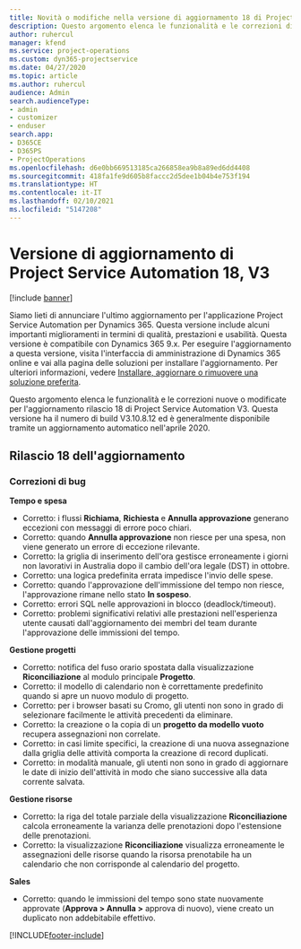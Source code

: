 ```yaml
---
title: Novità o modifiche nella versione di aggiornamento 18 di Project Service Automation V3
description: Questo argomento elenca le funzionalità e le correzioni disponibili nella versione di aggiornamento 18 di Project Service Automation V3.
author: ruhercul
manager: kfend
ms.service: project-operations
ms.custom: dyn365-projectservice
ms.date: 04/27/2020
ms.topic: article
ms.author: ruhercul
audience: Admin
search.audienceType:
- admin
- customizer
- enduser
search.app:
- D365CE
- D365PS
- ProjectOperations
ms.openlocfilehash: d6e0bb669513185ca266858ea9b8a89ed6dd4408
ms.sourcegitcommit: 418fa1fe9d605b8faccc2d5dee1b04b4e753f194
ms.translationtype: HT
ms.contentlocale: it-IT
ms.lasthandoff: 02/10/2021
ms.locfileid: "5147208"
---
```

# <a name="project-service-automation-update-release-18-v3"></a>Versione di aggiornamento di Project Service Automation 18, V3

[!include [banner](../includes/psa-now-project-operations.md)]

Siamo lieti di annunciare l'ultimo aggiornamento per l'applicazione Project Service Automation per Dynamics 365. Questa versione include alcuni importanti miglioramenti in termini di qualità, prestazioni e usabilità. Questa versione è compatibile con Dynamics 365 9.x. Per eseguire l'aggiornamento a questa versione, visita l'interfaccia di amministrazione di Dynamics 365 online e vai alla pagina delle soluzioni per installare l'aggiornamento. Per ulteriori informazioni, vedere [Installare, aggiornare o rimuovere una soluzione preferita](https://docs.microsoft.com/power-platform/admin/install-remove-preferred-solution).

Questo argomento elenca le funzionalità e le correzioni nuove o modificate per l'aggiornamento rilascio 18 di Project Service Automation V3. Questa versione ha il numero di build V3.10.8.12 ed è generalmente disponibile tramite un aggiornamento automatico nell'aprile 2020.

## <a name="update-release-18"></a>Rilascio 18 dell'aggiornamento

### <a name="bug-fixes"></a>Correzioni di bug

**Tempo e spesa**

- Corretto: i flussi **Richiama**, **Richiesta** e **Annulla approvazione** generano eccezioni con messaggi di errore poco chiari.
- Corretto: quando **Annulla approvazione** non riesce per una spesa, non viene generato un errore di eccezione rilevante.
- Corretto: la griglia di inserimento dell'ora gestisce erroneamente i giorni non lavorativi in Australia dopo il cambio dell'ora legale (DST) in ottobre.
- Corretto: una logica predefinita errata impedisce l'invio delle spese.
- Corretto: quando l'approvazione dell'immissione del tempo non riesce, l'approvazione rimane nello stato **In sospeso**.
- Corretto: errori SQL nelle approvazioni in blocco (deadlock/timeout).
- Corretto: problemi significativi relativi alle prestazioni nell'esperienza utente causati dall'aggiornamento dei membri del team durante l'approvazione delle immissioni del tempo.

**Gestione progetti**

- Corretto: notifica del fuso orario spostata dalla visualizzazione **Riconciliazione** al modulo principale **Progetto**.
- Corretto: il modello di calendario non è correttamente predefinito quando si apre un nuovo modulo di progetto.
- Corretto: per i browser basati su Cromo, gli utenti non sono in grado di selezionare facilmente le attività precedenti da eliminare.
- Corretto: la creazione o la copia di un **progetto da modello vuoto** recupera assegnazioni non correlate.
- Corretto: in casi limite specifici, la creazione di una nuova assegnazione dalla griglia delle attività comporta la creazione di record duplicati.
- Corretto: in modalità manuale, gli utenti non sono in grado di aggiornare le date di inizio dell'attività in modo che siano successive alla data corrente salvata.

**Gestione risorse**

- Corretto: la riga del totale parziale della visualizzazione **Riconciliazione** calcola erroneamente la varianza delle prenotazioni dopo l'estensione delle prenotazioni.
- Corretto: la visualizzazione **Riconciliazione** visualizza erroneamente le assegnazioni delle risorse quando la risorsa prenotabile ha un calendario che non corrisponde al calendario del progetto.

**Sales**

- Corretto: quando le immissioni del tempo sono state nuovamente approvate (**Approva > Annulla >** approva di nuovo), viene creato un duplicato non addebitabile effettivo.


[!INCLUDE[footer-include](../includes/footer-banner.md)]